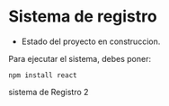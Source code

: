 <h1> Sistema de registro </h1>

- Estado del proyecto en construccion.

Para ejecutar el sistema, debes poner:

``` npm install react ```

sistema de Registro 2

